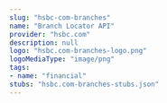 ```yaml
---
slug: "hsbc-com-branches"
name: "Branch Locator API"
provider: "hsbc.com"
description: null
logo: "hsbc.com-branches-logo.png"
logoMediaType: "image/png"
tags:
- name: "financial"
stubs: "hsbc.com-branches-stubs.json"
---
```

